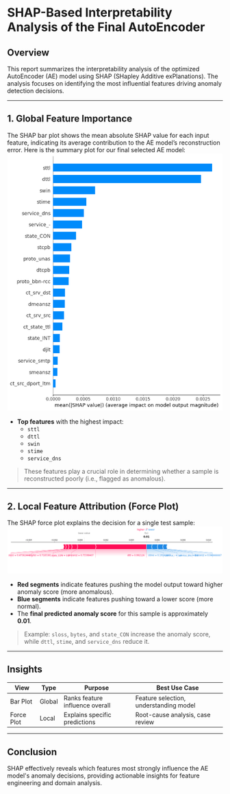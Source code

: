 # SHAP-Based Interpretability Analysis of the Final AutoEncoder

## Overview

This report summarizes the interpretability analysis of the optimized AutoEncoder (AE) model using SHAP (SHapley Additive exPlanations). The analysis focuses on identifying the most influential features driving anomaly detection decisions.

---

## 1. Global Feature Importance

The SHAP bar plot shows the mean absolute SHAP value for each input feature, indicating its average contribution to the AE model’s reconstruction error. Here is the summary plot for our final selected AE model:![SHAP Summary](../images/SHAP_sum_plot.png)

- **Top features** with the highest impact:
  - `sttl`
  - `dttl`
  - `swin`
  - `stime`
  - `service_dns`

> These features play a crucial role in determining whether a sample is reconstructed poorly (i.e., flagged as anomalous).

---

## 2. Local Feature Attribution (Force Plot)

The SHAP force plot explains the decision for a single test sample:![SHAP force plot](../images/force_plot.png)

- **Red segments** indicate features pushing the model output toward higher anomaly score (more anomalous).
- **Blue segments** indicate features pushing toward a lower score (more normal).
- The **final predicted anomaly score** for this sample is approximately **0.01**.

> Example: `sloss`, `bytes`, and `state_CON` increase the anomaly score, while `dttl`, `stime`, and `service_dns` reduce it.

---

## Insights

| View | Type | Purpose | Best Use Case |
|------|------|---------|---------------|
| Bar Plot | Global | Ranks feature influence overall | Feature selection, understanding model |
| Force Plot | Local | Explains specific predictions | Root-cause analysis, case review |

---

## Conclusion

SHAP effectively reveals which features most strongly influence the AE model's anomaly decisions, providing actionable insights for feature engineering and domain analysis.